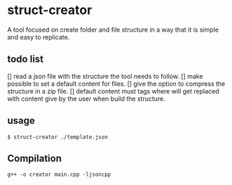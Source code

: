 # struct-creator
A tool focused on create folder and file structure in a way that it is simple and easy to replicate.

## todo list
[] read a json file with the structure the tool needs to follow.
[] make possible to set a default content for files.
[] give the option to compress the structure in a zip file.
[] default content must tags where will get replaced with content give by the user when build the structure.

## usage
```
$ struct-creator ./template.json
```

## Compilation

```
g++ -o creator main.cpp -ljsoncpp
```
